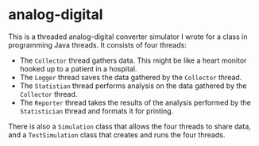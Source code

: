 analog-digital
==============

This is a threaded analog-digital converter simulator I wrote for a class in programming Java threads.  It consists of four threads:

- The `Collector` thread gathers data.  This might be like a heart monitor hooked up to a patient in a hospital.
- The `Logger` thread saves the data gathered by the `Collector` thread.
- The `Statistian` thread performs analysis on the data gathered by the `Collector` thread.
- The `Reporter` thread takes the results of the analysis performed by the `Statistician` thread and formats it for printing.

There is also a `Simulation` class that allows the four threads to share data, and a `TestSimulation` class that creates and runs the four threads.

